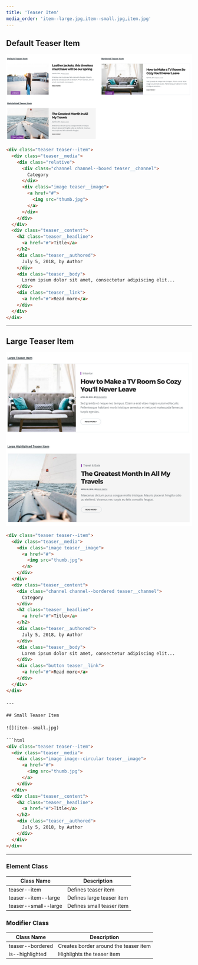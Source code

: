 ```yaml
---
title: 'Teaser Item'
media_order: 'item--large.jpg,item--small.jpg,item.jpg'
---
```


## Default Teaser Item

![](item.jpg)


```html
<div class="teaser teaser--item">
  <div class="teaser__media">
    <div class="relative">
      <div class="channel channel--boxed teaser__channel">
        Category
      </div>
      <div class="image teaser__image">
        <a href="#">
          <img src="thumb.jpg">
        </a>
      </div>
    </div>
  </div>
  <div class="teaser__content">
    <h2 class="teaser__headline">
      <a href="#">Title</a>
    </h2>
    <div class="teaser__authored">
      July 5, 2018, by Author
    </div>
    <div class="teaser__body">
      Lorem ipsum dolor sit amet, consectetur adipiscing elit...
    </div>
    <div class="teaser__link">
      <a href="#">Read more</a>
    </div>
  </div>
</div>
```

---

## Large Teaser Item

![](item--large.jpg)

```html
<div class="teaser teaser--item">
  <div class="teaser__media">
    <div class="image teaser__image">
      <a href="#">
        <img src="thumb.jpg">
      </a>
    </div>
  </div>
  <div class="teaser__content">
    <div class="channel channel--bordered teaser__channel">
      Category
    </div>
    <h2 class="teaser__headline">
      <a href="#">Title</a>
    </h2>
    <div class="teaser__authored">
      July 5, 2018, by Author
    </div>
    <div class="teaser__body">
      Lorem ipsum dolor sit amet, consectetur adipiscing elit...
    </div>
    <div class="button teaser__link">
      <a href="#">Read more</a>
    </div>
  </div>
</div>

---

## Small Teaser Item

![](item--small.jpg)

```html
<div class="teaser teaser--item">
  <div class="teaser__media">    
    <div class="image image--circular teaser__image">
      <a href="#">
        <img src="thumb.jpg">
      </a>
    </div>
  </div>
  <div class="teaser__content">
    <h2 class="teaser__headline">
      <a href="#">Title</a>
    </h2>
    <div class="teaser__authored">
      July 5, 2018, by Author
    </div>
  </div>
</div>
```
---

### Element Class

| Class Name | Description |
| ---------- | ----------- |
teaser--item | Defines teaser item
teaser--item--large | Defines large teaser item
teaser--small--large | Defines small teaser item


### Modifier Class

| Class Name | Description |
| ---------- | ----------- |
teaser--bordered | Creates border around the teaser item
is--highlighted | Highlights the teaser item
